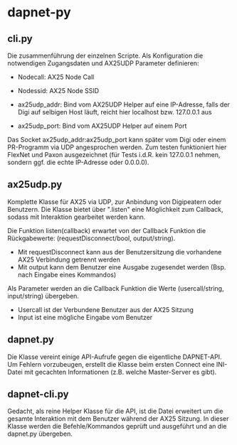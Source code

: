# dapnet-py

## cli.py
Die zusammenführung der einzelnen Scripte.
Als Konfiguration die notwendigen Zugangsdaten und AX25UDP Parameter definieren:

- Nodecall:   AX25 Node Call
- Nodessid:   AX25 Node SSID

- ax25udp_addr:   Bind vom AX25UDP Helper auf eine IP-Adresse, falls der Digi auf selbigen Host läuft, 
                  reicht hier localhost bzw. 127.0.0.1 aus
- ax25udp_port:   Bind vom AX25UDP Helper auf einem Port

Das Socket ax25udp_addr:ax25udp_port kann später vom Digi oder einem PR-Programm via UDP angesprochen werden.
Zum testen funktioniert hier FlexNet und Paxon ausgezeichnet (für Tests i.d.R. kein 127.0.0.1 nehmen, sondern
ggf. die echte IP-Adresse oder 0.0.0.0).

## ax25udp.py
Komplette Klasse für AX25 via UDP, zur Anbindung von Digipeatern oder Benutzern.
Die Klasse bietet über ".listen" eine Möglichkeit zum Callback, sodass mit Interaktion gearbeitet werden kann.

Die Funktion listen(callback) erwartet von der Callback Funktion die Rückgabewerte: (requestDisconnect/bool, output/string).
- Mit requestDisconnect kann aus der Benutzersitzung die vorhandene AX25 Verbindung getrennt werden
- Mit output kann dem Benutzer eine Ausgabe zugesendet werden (Bsp. nach Eingabe eines Kommandos)

Als Parameter werden an die Callback Funktion die Werte (usercall/string, input/string) übergeben.
- Usercall ist der Verbundene Benutzer aus der AX25 Sitzung
- Input ist eine mögliche Eingabe vom Benutzer

## dapnet.py
Die Klasse vereint einige API-Aufrufe gegen die eigentliche DAPNET-API.
Um Fehlern vorzubeugen, erstellt die Klasse beim ersten Connect eine INI-Datei mit gecachten Informationen (z.B. welche Master-Server es gibt).

## dapnet-cli.py
Gedacht, als reine Helper Klasse für die API, ist die Datei erweitert um die gesamte Interaktion mit dem Benutzer während der AX25 Sitzung. In dieser Klasse werden die Befehle/Kommandos geprüft und ausgeführt und an die dapnet.py übergeben.

